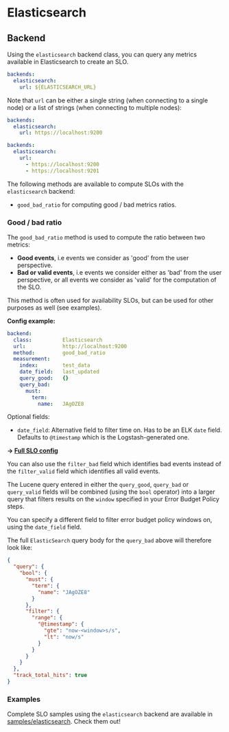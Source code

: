 # Elasticsearch

## Backend

Using the `elasticsearch` backend class, you can query any metrics available in Elasticsearch to create an SLO.

```yaml
backends:
  elasticsearch:
    url: ${ELASTICSEARCH_URL}
```

Note that `url` can be either a single string (when connecting to a single node) or a list of strings (when connecting to multiple nodes):

```yaml
backends:
  elasticsearch:
    url: https://localhost:9200
```

```yaml
backends:
  elasticsearch:
    url:
      - https://localhost:9200
      - https://localhost:9201
```

The following methods are available to compute SLOs with the `elasticsearch` backend:

* `good_bad_ratio` for computing good / bad metrics ratios.

### Good / bad ratio

The `good_bad_ratio` method is used to compute the ratio between two metrics:

* **Good events**, i.e events we consider as 'good' from the user perspective.
* **Bad or valid events**, i.e events we consider either as 'bad' from the user perspective, or all events we consider as 'valid' for the computation of the SLO.

This method is often used for availability SLOs, but can be used for other purposes as well (see examples).

**Config example:**

```yaml
backend:
  class:          Elasticsearch
  url:            http://localhost:9200
  method:         good_bad_ratio
  measurement:
    index:        test_data
    date_field:   last_updated
    query_good:   {}
    query_bad:
      must:
        term:
          name:   JAgOZE8
```

Optional fields:

* `date_field`: Alternative field to filter time on. Has to be an ELK `date` field. Defaults to `@timestamp` which is the Logstash-generated one.

**&rightarrow; [Full SLO config](../../samples/elasticsearch/slo_elk_test_ratio.yaml)**

You can also use the `filter_bad` field which identifies bad events instead of the `filter_valid` field which identifies all valid events.

The Lucene query entered in either the `query_good`, `query_bad` or `query_valid` fields will be combined (using the `bool` operator) into a larger query that filters results on the `window` specified in your Error Budget Policy steps.

You can specify a different field to filter error budget policy windows on, using the `date_field` field.

The full `ElasticSearch` query body for the `query_bad` above will therefore look like:

```json
{
  "query": {
    "bool": {
      "must": {
        "term": {
          "name": "JAgOZE8"
        }
      },
      "filter": {
        "range": {
          "@timestamp": {
            "gte": "now-<window>s/s",
            "lt": "now/s"
          }
        }
      }
    }
  },
  "track_total_hits": true
}
```

### Examples

Complete SLO samples using the `elasticsearch` backend are available in [samples/elasticsearch](../../samples/elasticsearch). Check them out!
